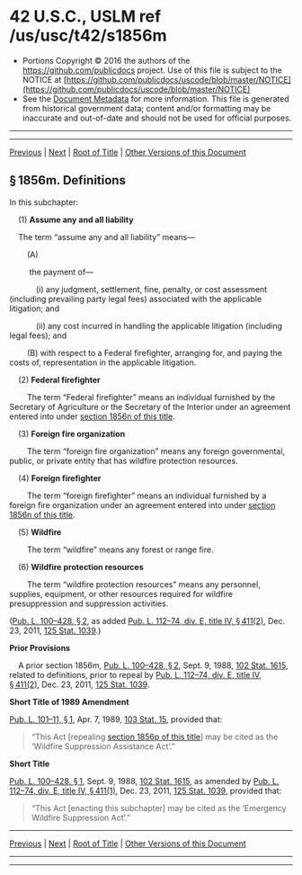---
---

# 42 U.S.C., USLM ref /us/usc/t42/s1856m

* Portions Copyright © 2016 the authors of the https://github.com/publicdocs project.
  Use of this file is subject to the NOTICE at [https://github.com/publicdocs/uscode/blob/master/NOTICE](https://github.com/publicdocs/uscode/blob/master/NOTICE)
* See the [Document Metadata](././../../../../..//README.md) for more information.
  This file is generated from historical government data; content and/or formatting may be inaccurate and out-of-date and should not be used for official purposes.

----------
----------

[Previous](./../../../../..//us/usc/t42/ch15A/schII/m__us_usc_t42_ch15A_schII.md) | [Next](./../../../../..//us/usc/t42/ch15A/schII/m__us_usc_t42_s1856n.md) | [Root of Title](./../../../../../) | [Other Versions of this Document](https://publicdocs.github.io/go/links?ns=uslm&ref=%2Fus%2Fusc%2Ft42%2Fs1856m)

## § 1856m. Definitions

In this subchapter:

    (1) __Assume any and all liability__ 

    The term “assume any and all liability” means—

        (A)

         the payment of—

            (i) any judgment, settlement, fine, penalty, or cost assessment (including prevailing party legal fees) associated with the applicable litigation; and

            (ii) any cost incurred in handling the applicable litigation (including legal fees); and

        (B) with respect to a Federal firefighter, arranging for, and paying the costs of, representation in the applicable litigation.

    (2) __Federal firefighter__ 

        The term “Federal firefighter” means an individual furnished by the Secretary of Agriculture or the Secretary of the Interior under an agreement entered into under [section 1856n of this title][/us/usc/t42/s1856n].

    (3) __Foreign fire organization__ 

        The term “foreign fire organization” means any foreign governmental, public, or private entity that has wildfire protection resources.

    (4) __Foreign firefighter__ 

        The term “foreign firefighter” means an individual furnished by a foreign fire organization under an agreement entered into under [section 1856n of this title][/us/usc/t42/s1856n].

    (5) __Wildfire__ 

        The term “wildfire” means any forest or range fire.

    (6) __Wildfire protection resources__ 

        The term “wildfire protection resources” means any personnel, supplies, equipment, or other resources required for wildfire presuppression and suppression activities.

([Pub. L. 100–428, § 2][/us/pl/100/428/s2], as added [Pub. L. 112–74, div. E, title IV, § 411(2)][/us/pl/112/74/s411/2], Dec. 23, 2011, [125 Stat. 1039][/us/stat/125/1039].)

 __Prior Provisions__ 

    A prior section 1856m, [Pub. L. 100–428, § 2][/us/pl/100/428/s2], Sept. 9, 1988, [102 Stat. 1615][/us/stat/102/1615], related to definitions, prior to repeal by [Pub. L. 112–74, div. E, title IV, § 411(2)][/us/pl/112/74/s411/2], Dec. 23, 2011, [125 Stat. 1039][/us/stat/125/1039].

 __Short Title of 1989 Amendment__ 

[Pub. L. 101–11, § 1][/us/pl/101/11/s1], Apr. 7, 1989, [103 Stat. 15][/us/stat/103/15], provided that: 

> “This Act \[repealing [section 1856p of this title][/us/usc/t42/s1856p]\] may be cited as the ‘Wildfire Suppression Assistance Act’.”

 __Short Title__ 

[Pub. L. 100–428, § 1][/us/pl/100/428/s1], Sept. 9, 1988, [102 Stat. 1615][/us/stat/102/1615], as amended by [Pub. L. 112–74, div. E, title IV, § 411(1)][/us/pl/112/74/s411/1], Dec. 23, 2011, [125 Stat. 1039][/us/stat/125/1039], provided that: 

> “This Act \[enacting this subchapter\] may be cited as the ‘Emergency Wildfire Suppression Act’.”

----------

[Previous](./../../../../..//us/usc/t42/ch15A/schII/m__us_usc_t42_ch15A_schII.md) | [Next](./../../../../..//us/usc/t42/ch15A/schII/m__us_usc_t42_s1856n.md) | [Root of Title](./../../../../../) | [Other Versions of this Document](https://publicdocs.github.io/go/links?ns=uslm&ref=%2Fus%2Fusc%2Ft42%2Fs1856m)

----------
----------

[/us/usc/t42/s1856n]: https://publicdocs.github.io/go/links?ns=uslm&ref=%2Fus%2Fusc%2Ft42%2Fs1856n
[/us/usc/t42/s1856n]: https://publicdocs.github.io/go/links?ns=uslm&ref=%2Fus%2Fusc%2Ft42%2Fs1856n
[/us/pl/100/428/s2]: https://publicdocs.github.io/go/links?ns=uslm&ref=%2Fus%2Fpl%2F100%2F428%2Fs2
[/us/pl/112/74/s411/2]: https://publicdocs.github.io/go/links?ns=uslm&ref=%2Fus%2Fpl%2F112%2F74%2Fs411%2F2
[/us/stat/125/1039]: https://publicdocs.github.io/go/links?ns=uslm&ref=%2Fus%2Fstat%2F125%2F1039
[/us/pl/100/428/s2]: https://publicdocs.github.io/go/links?ns=uslm&ref=%2Fus%2Fpl%2F100%2F428%2Fs2
[/us/stat/102/1615]: https://publicdocs.github.io/go/links?ns=uslm&ref=%2Fus%2Fstat%2F102%2F1615
[/us/pl/112/74/s411/2]: https://publicdocs.github.io/go/links?ns=uslm&ref=%2Fus%2Fpl%2F112%2F74%2Fs411%2F2
[/us/stat/125/1039]: https://publicdocs.github.io/go/links?ns=uslm&ref=%2Fus%2Fstat%2F125%2F1039
[/us/pl/101/11/s1]: https://publicdocs.github.io/go/links?ns=uslm&ref=%2Fus%2Fpl%2F101%2F11%2Fs1
[/us/stat/103/15]: https://publicdocs.github.io/go/links?ns=uslm&ref=%2Fus%2Fstat%2F103%2F15
[/us/usc/t42/s1856p]: https://publicdocs.github.io/go/links?ns=uslm&ref=%2Fus%2Fusc%2Ft42%2Fs1856p
[/us/pl/100/428/s1]: https://publicdocs.github.io/go/links?ns=uslm&ref=%2Fus%2Fpl%2F100%2F428%2Fs1
[/us/stat/102/1615]: https://publicdocs.github.io/go/links?ns=uslm&ref=%2Fus%2Fstat%2F102%2F1615
[/us/pl/112/74/s411/1]: https://publicdocs.github.io/go/links?ns=uslm&ref=%2Fus%2Fpl%2F112%2F74%2Fs411%2F1
[/us/stat/125/1039]: https://publicdocs.github.io/go/links?ns=uslm&ref=%2Fus%2Fstat%2F125%2F1039


